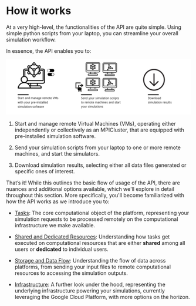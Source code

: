 # How it works

At a very high-level, the functionalities of the API are quite simple. Using simple 
python scripts from your laptop, you can streamline your overall simulation workflow.

In essence, the API enables you to:

<div align="center">
   <img src="./_static/infographic-apifunctionality-fullscreen.svg" alt="Inductiva API Usage Flow">
</div>


1. Start and manage remote Virtual Machines (VMs), operating either independently 
or collectively as an MPICluster, that are equipped with pre-installed simulation 
software.

2. Send your simulation scripts from your laptop to one or more remote machines, 
and start the simulators.

3. Download simulation results, selecting either all data files generated or 
specific ones of interest.

That’s it! While this outlines the basic flow of usage of the API, there are
nuances and additional options available, which we'll explore in detail throughout
this section. More specifically, you'll become familiarized with how the API works 
as we introduce you to:

- [Tasks](./tasks): The core computational object of the platform, representing your 
simulation requests to be processed remotely on the computational infrastructure 
we make available.

- [Shared and Dedicated Resources](./shared_dedicated_resources): Understanding 
how tasks get executed on computational resources that are either **shared** among 
all users or **dedicated** to individual users.

- [Storage and Data Flow](./data_flow): Understanding the flow of data across platforms, from 
sending your input files to remote computational resources to accessing the 
simulation outputs.

- [Infrastructure](./infrastructure): A further look under the hood, representing 
the underlying infrastructure powering your simulations, currently leveraging the 
Google Cloud Platform, with more options on the horizon.

